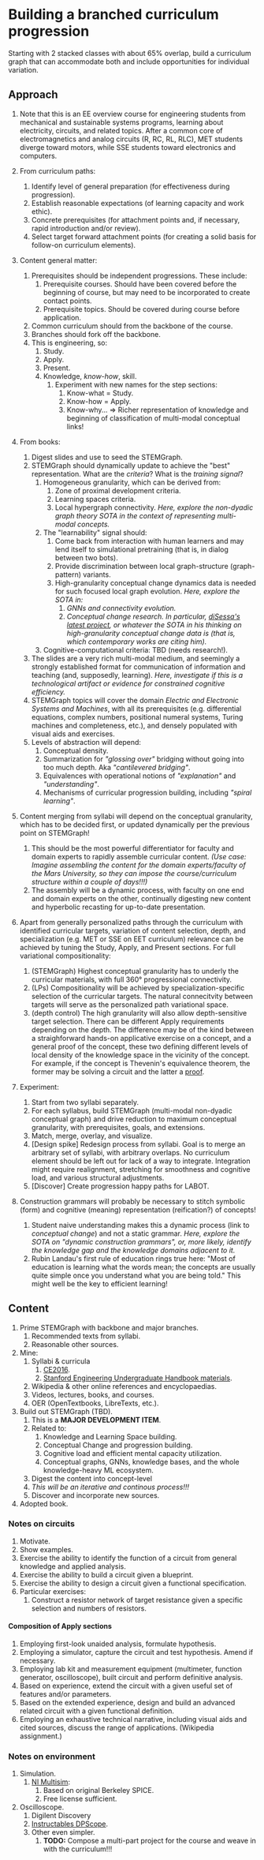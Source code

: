 # Building a branched curriculum progression

Starting with 2 stacked classes with about 65% overlap, build a curriculum graph that can accommodate both and include opportunities for individual variation.

## Approach

1. Note that this is an EE overview course for engineering students from mechanical and sustainable systems programs, learning about electricity, circuits, and related topics. After a common core of electromagnetics and analog circuits (R, RC, RL, RLC), MET students diverge toward motors, while SSE students toward electronics and computers.    

2. From curriculum paths:
   1. Identify level of general preparation (for effectiveness during progression). 
   2. Establish reasonable expectations (of learning capacity and work ethic).  
   3. Concrete prerequisites (for attachment points and, if necessary, rapid introduction and/or review).  
   4. Select target forward attachment points (for creating a solid basis for follow-on curriculum elements).  

3. Content general matter:
   1. Prerequisites should be independent progressions. These include:  
      1. Prerequisite courses. Should have been covered before the beginning of course, but may need to be incorporated to create contact points.    
      2. Prerequisite topics. Should be covered during course before application.  
   2. Common curriculum should from the backbone of the course.  
   3. Branches should fork off the backbone.  
   4. This is engineering, so:
      1. Study.  
      2. Apply.  
      3. Present.  
      4. Knowledge, _know-how_, skill.  
         1. Experiment with new names for the step sections:
            1. Know-what = Study.  
            2. Know-how = Apply.  
            3. Know-why... => Richer representation of knowledge and beginning of classification of multi-modal conceptual links!  
      
4. From books:
   1. Digest slides and use to seed the STEMGraph.    
   2. STEMGraph should dynamically update to achieve the "best" representation. What are the _criteria_? What is the _training signal_?  
      1. Homogeneous granularity, which can be derived from:
         1. Zone of proximal development criteria.  
         2. Learning spaces criteria.  
         3. Local hypergraph connectivity. _Here, explore the non-dyadic graph theory SOTA in the context of representing multi-modal concepts._  
      2. The "learnability" signal should:
         1. Come back from interaction with human learners and may lend itself to simulational pretraining (that is, in dialog between two bots).  
         2. Provide discrimination between local graph-structure (graph-pattern) variants.  
         3. High-granularity conceptual change dynamics data is needed for such focused local graph evolution. _Here, explore the SOTA in:_ 
            1. _GNNs and connectivity evolution._  
            2. _Conceptual change research. In particular, [diSessa's latest project](https://gse.berkeley.edu/andrea-disessa), or whatever the SOTA in his thinking on high-granularity conceptual change data is (that is, which contemporary works are citing him)._  
      3. Cognitive-computational criteria: TBD (needs research!).  
   3. The slides are a very rich multi-modal medium, and seemingly a strongly established format for communication of information and teaching (and, supposedly, learning). _Here, investigate if this is a technological artifact or evidence for constrained cognitive efficiency._  
   4. STEMGraph topics will cover the domain _Electric and Electronic Systems and Machines_, with all its prerequisites (e.g. differential equations, complex numbers, positional numeral systems, Turing machines and completeness, etc.), and densely populated with visual aids and exercises.  
   5. Levels of abstraction will depend:  
      1. Conceptual density.  
      2. Summarization for _"glossing over"_ bridging without going into too much depth. Aka _"cantilevered bridging"_.   
      3. Equivalences with operational notions of _"explanation"_ and _"understanding"_.   
      4. Mechanisms of curricular progression building, including _"spiral learning"_.   

5. Content merging from syllabi will depend on the conceptual granularity, which has to be decided first, or updated dynamically per the previous point on STEMGraph!   
   1. This should be the most powerful differentiator for faculty and domain experts to rapidly assemble curricular content. _(Use case: Imagine assembling the content for the domain experts/faculty of the Mars University, so they can impose the course/curriculum structure within a couple of days!!!)_  
   2. The assembly will be a dynamic process, with faculty on one end and domain experts on the other, continually digesting new content and hyperbolic recasting for up-to-date presentation.  

6. Apart from generally personalized paths through the curriculum with identified curricular targets, variation of content selection, depth, and specialization (e.g. MET or SSE on EET curriculum) relevance can be achieved by tuning the Study, Apply, and Present sections. For full variational compositionality:
   1. (STEMGraph) Highest conceptual granularity has to underly the curricular materials, with full 360° progressional connectivity.    
   2. (LPs) Compositionality will be achieved by specialization-specific selection of the curricular targets. The natural connecitvity between targets will serve as the personalized path variational space.  
   3. (depth control) The high granularity will also allow depth-sensitive target selection. There can be different Apply requirements depending on the depth. The difference may be of the kind between a straighforward hands-on applicative exercise on a concept, and a general proof of the concept, these two defining different levels of local density of the knowledge space in the vicinity of the concept. For example, if the concept is Thevenin's equivalence theorem, the former may be solving a circuit and the latter a [proof](https://spinningnumbers.org/a/thevenin-proof.html).  
   
7. Experiment:
   1. Start from two syllabi separately.  
   2. For each syllabus, build STEMGraph (multi-modal non-dyadic conceptual graph) and drive reduction to maximum conceptual granularity, with prerequisites, goals, and extensions.  
   3. Match, merge, overlay, and visualize.  
   4. [Design spike] Redesign process from syllabi. Goal is to merge an arbitrary set of syllabi, with arbitrary overlaps. No curriculum element should be left out for lack of a way to integrate. Integration might require realignment, stretching for smoothness and cognitive load, and various structural adjustments.      
   5. [Discover] Create progression happy paths for LABOT.  
   
8. Construction grammars will probably be necessary to stitch symbolic (form) and cognitive (meaning) representation (reification?) of concepts!   
   1. Student naive understanding makes this a dynamic process (link to _conceptual change_) and not a static grammar. _Here, explore the SOTA on "dynamic construction grammars", or, more likely, identify the knowledge gap and the knowledge domains adjacent to it._   
   2. Rubin Landau's first rule of education rings true here: "Most of education is learning what the words mean; the concepts are usually quite simple once you understand what you are being told." This might well be the key to efficient learning!  

## Content 
     
1. Prime STEMGraph with backbone and major branches.  
   1. Recommended texts from syllabi.  
   2. Reasonable other sources.  
2. Mine:
   1. Syllabi & curricula
      1. [CE2016](https://www.acm.org/binaries/content/assets/education/ce2016-final-report.pdf).  
      2. [Stanford Engineering Undergraduate Handbook materials](https://ughb.stanford.edu/plans-program-sheets/flowcharts-and-plans).  
   2. Wikipedia & other online references and encyclopaedias.  
   3. Videos, lectures, books, and courses.  
   4. OER (OpenTextbooks, LibreTexts, etc.).  
3. Build out STEMGraph (TBD). 
   1. This is a **MAJOR DEVELOPMENT ITEM**.
   2. Related to:
      1. Knowledge and Learning Space building.  
      2. Conceptual Change and progression building.  
      3. Cognitive load and efficient mental capacity utilization.  
      4. Conceptual graphs, GNNs, knowledge bases, and the whole knowledge-heavy ML ecosystem.  
   3. Digest the content into concept-level 
   4. _This will be an iterative and continous process!!!_  
   5. Discover and incorporate new sources.   
4. Adopted book.  
      
### Notes on circuits

1. Motivate.  
2. Show examples.  
3. Exercise the ability to identify the function of a circuit from general knowledge and applied analysis.  
4. Exercise the ability to build a circuit given a blueprint.  
5. Exercise the ability to design a circuit given a functional specification.  
6. Particular exercises:
   1. Construct a resistor network of target resistance given a specific selection and numbers of resistors.  

#### Composition of Apply sections

1. Employing first-look unaided analysis, formulate hypothesis.  
2. Employing a simulator, capture the circuit and test hypothesis. Amend if necessary.  
3. Employing lab kit and measurement equipment (multimeter, function generator, oscilloscope), built circuit and perform definitive analysis.  
4. Based on experience, extend the circuit with a given useful set of features and/or parameters.  
5. Based on the extended experience, design and build an advanced related circuit with a given functional definition.  
6. Employing an exhaustive technical narrative, including visual aids and cited sources, discuss the range of applications. (Wikipedia assignment.)  

### Notes on environment

1. Simulation.  
   1. [NI Multisim](https://www.multisim.com/):
      1. Based on original Berkeley SPICE.  
      2. Free license sufficient.  
2. Oscilloscope.  
   1. Digilent Discovery 
   2. [Instructables DPScope](https://www.instructables.com/DPScope-Build-Your-Own-USBPC-Based-Oscilloscope/).  
   3. Other even simpler.
      1. **TODO:** Compose a multi-part project for the course and weave in with the curriculum!!!   
